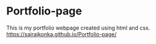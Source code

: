 # Portfolio-page 
This is my portfolio webpage created using html and css.
https://sairajkonka.github.io/Portfolio-page/
